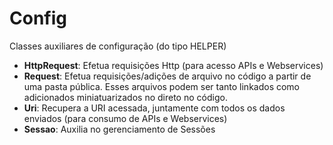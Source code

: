 # Config
Classes auxiliares de configuração (do tipo HELPER)

- <b>HttpRequest</b>: Efetua requisições Http (para acesso APIs e Webservices)
- <b>Request</b>: Efetua requisições/adições de arquivo no código a partir de uma pasta pública. Esses arquivos podem ser tanto linkados como adicionados miniatuarizados no direto no código.
- <b>Uri</b>: Recupera a URI acessada, juntamente com todos os dados enviados (para consumo de APIs e Webservices)
- <b>Sessao</b>: Auxilia no gerenciamento de Sessões
